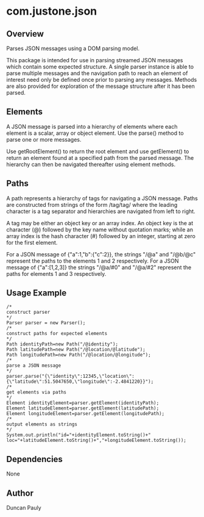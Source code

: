 # com.justone.json

## Overview

Parses JSON messages using a DOM parsing model.

This package is intended for use in parsing streamed JSON messages which contain some expected
structure. A single parser instance is able to parse multiple messages and the navigation path 
to reach an element of interest need only be defined once prior to parsing any messages. 
Methods are also provided for exploration of the message structure after it has been parsed. 

## Elements

A JSON message is parsed into a hierarchy of elements where each element is 
a scalar, array or object element. Use the parse() method to parse one or more messages.

Use getRootElement() to return the root element and use getElement() to return an element found 
at a specified path from the parsed message. The hierarchy 
can then be navigated thereafter using element methods.

## Paths

A path represents a hierarchy of tags for navigating a JSON message. Paths
are constructed from strings of the form /tag/tag/ where the leading character
is a tag separator and hierarchies are navigated from left to right. 

A tag may be either an object key or an array index. An object key is the at character (@)
followed by the key name without quotation marks; while an array index is the hash character (#) 
followed by an integer, starting at zero for the first element.

For a JSON message of {"a":1,"b":{"c":2}}, the strings "/@a" and "/@b/@c" represent the paths
to the elements 1 and 2 respectively. For a JSON message of {"a":[1,2,3]} the strings
"/@a/#0" and "/@a/#2" represent the paths for elements 1 and 3 respectively. 


## Usage Example

    /*
    construct parser
    */
    Parser parser = new Parser();
    /* 
    construct paths for expected elements 
    */
    Path identityPath=new Path("/@identity");
    Path latitudePath=new Path("/@location/@latitude");
    Path longitudePath=new Path("/@location/@longitude");
    /*
    parse a JSON message
    */
    parser.parse("{\"identity\":12345,\"location\":{\"latitude\":51.5047650,\"longitude\":-2.4841220}}");
    /*
    get elements via paths
    */
    Element identityElement=parser.getElement(identityPath);
    Element latitudeElement=parser.getElement(latitudePath);
    Element longitudeElement=parser.getElement(longitudePath);
    /*
    output elements as strings
    */
    System.out.println("id="+identityElement.toString()+" loc="+latitudeElement.toString()+","+longitudeElement.toString());
    
## Dependencies

None

## Author

Duncan Pauly

